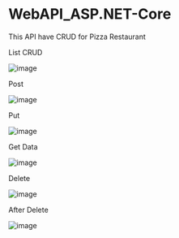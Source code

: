 # WebAPI_ASP.NET-Core
This API have CRUD for Pizza Restaurant


List CRUD


![image](https://user-images.githubusercontent.com/100673383/196582598-5a9e1207-24b2-459c-8849-12a43b9fec59.png)


Post


![image](https://user-images.githubusercontent.com/100673383/196582903-fe2a044e-6758-45d7-a53e-388e9154ed51.png)


Put


![image](https://user-images.githubusercontent.com/100673383/196583045-d5892414-2824-4a18-819b-7e5b57d35d8c.png)


Get Data


![image](https://user-images.githubusercontent.com/100673383/196583165-e2d15bfc-1124-4164-a87b-2e225bf9176c.png)


Delete 


![image](https://user-images.githubusercontent.com/100673383/196583373-24d75183-e229-4980-a8c4-784ea93b715a.png)

After Delete


![image](https://user-images.githubusercontent.com/100673383/196583486-7d12cd16-8523-49ff-8e75-c70bd5a994e9.png)


